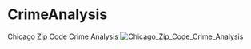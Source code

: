# CrimeAnalysis
Chicago Zip Code Crime Analysis
![Chicago_Zip_Code_Crime_Analysis](https://user-images.githubusercontent.com/19572673/57345072-8f11b680-7117-11e9-90d0-8a55e88f4544.PNG)

